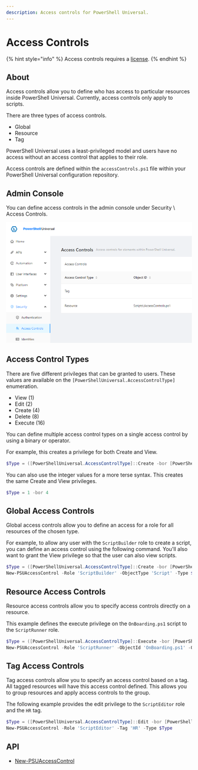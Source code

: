 ```yaml
---
description: Access controls for PowerShell Universal.
---
```


# Access Controls

{% hint style="info" %}
Access controls requires a [license](https://ironmansoftware.com/pricing/powershell-universal).
{% endhint %}

## About

Access controls allow you to define who has access to particular resources inside PowerShell Universal. Currently, access controls only apply to scripts.&#x20;

There are three types of access controls.&#x20;

* Global
* Resource
* Tag

PowerShell Universal uses a least-privileged model and users have no access without an access control that applies to their role.&#x20;

Access controls are defined within the `accessControls.ps1` file within your PowerShell Universal configuration repository.&#x20;

## Admin Console

You can define access controls in the admin console under Security \ Access Controls.&#x20;

![](<../../.gitbook/assets/image (174).png>)

## Access Control Types

There are five different privileges that can be granted to users. These values are available on the `[PowerShellUniversal.AccessControlType]` enumeration.&#x20;

* View (1)
* Edit (2)
* Create (4)
* Delete (8)
* Execute (16)

You can define multiple access control types on a single access control by using a binary or operator.

For example, this creates a privilege for both Create and View.&#x20;

```powershell
$Type = ([PowerShellUniversal.AccessControlType]::Create -bor [PowerShellUniversal.AccessControlType]::View)
```

You can also use the integer values for a more terse syntax. This creates the same Create and View privileges.

```powershell
$Type = 1 -bor 4
```

## Global Access Controls

Global access controls allow you to define an access for a role for all resources of the chosen type.&#x20;

For example, to allow any user with the `ScriptBuilder` role to create a script, you can define an access control using the following command. You'll also want to grant the View privilege so that the user can also view scripts.&#x20;

```powershell
$Type = ([PowerShellUniversal.AccessControlType]::Create -bor [PowerShellUniversal.AccessControlType]::View)
New-PSUAccessControl -Role 'ScriptBuilder' -ObjectType 'Script' -Type $Type
```

## Resource Access Controls

Resource access controls allow you to specify access controls directly on a resource.&#x20;

This example defines the execute privilege on the `OnBoarding.ps1` script to the `ScriptRunner` role.&#x20;

```powershell
$Type = ([PowerShellUniversal.AccessControlType]::Execute -bor [PowerShellUniversal.AccessControlType]::View)
New-PSUAccessControl -Role 'ScriptRunner' -ObjectId 'OnBoarding.ps1' -ObjectType 'Script' -Type $Type
```

## Tag Access Controls

Tag access controls allow you to specify an access control based on a tag. All tagged resources will have this access control defined. This allows you to group resources and apply access controls to the group.&#x20;

The following example provides the edit privilege to the `ScriptEditor` role and the `HR` tag.

```powershell
$Type = ([PowerShellUniversal.AccessControlType]::Edit -bor [PowerShellUniversal.AccessControlType]::View)
New-PSUAccessControl -Role 'ScriptEditor' -Tag 'HR' -Type $Type
```

## API&#x20;

* [New-PSUAccessControl](https://github.com/ironmansoftware/universal-docs/blob/master/cmdlets/New-PSUAccessControl.txt)
